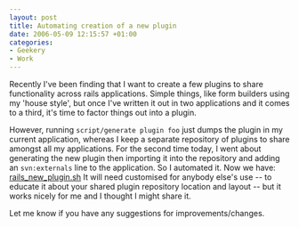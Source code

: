 ```yaml
---
layout: post
title: Automating creation of a new plugin
date: 2006-05-09 12:15:57 +01:00
categories:
- Geekery
- Work
---
```

Recently I've been finding that I want to create a few plugins to share functionality across rails applications.  Simple things, like form builders using my 'house style', but once I've written it out in two applications and it comes to a third, it's time to factor things out into a plugin.

However, running `script/generate plugin foo` just dumps the plugin in my current application, whereas I keep a separate repository of plugins to share amongst all my applications.  For the second time today, I went about generating the new plugin then importing it into the repository and adding an `svn:externals` line to the application.  So I automated it.  Now we have: [rails_new_plugin.sh](/dist/rails_new_plugin.sh)  It will need customised for anybody else's use -- to educate it about your shared plugin repository location and layout -- but it works nicely for me and I thought I might share it.

Let me know if you have any suggestions for improvements/changes.
